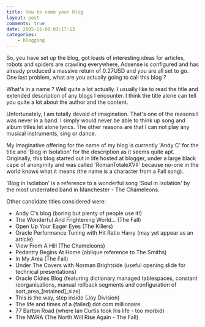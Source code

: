```yaml
---
title: How to name your blog
layout: post
comments: true
date: 2005-11-08 03:17:13
categories:
    - blogging
---
```

So, you have set up the blog, got loads of interesting ideas for
articles, robots and spiders are crawling everywhere, Adsense is
configured and has already produced a massive return of 0.27USD and
you are all set to go. One last problem, what are you actually going
to call this blog ?

What's in a name ? Well quite a lot actually. I usually like to read
the title and extended description of any blogs I encounter. I think
the title alone can tell you quite a lot about the author and the
content.

Unfortunately, I am totally devoid of imagination. That's one of the
reasons I was never in a band. I simply would never be able to think
up song and album titles let alone lyrics. The other reasons are that
I can not play any musical instruments, sing or dance.

My imaginative offering for the name of my blog is currently 'Andy C'
for the title and 'Blog in Isolation' for the description as it seems
quite apt. Originally, this blog started out in life hosted at
blogger, under a large black cape of anonymity and was called
'RomanTotaleXVII' because no-one in the world knows what it means (the
name is a character from a Fall song).

'Blog in Isolation' is a reference to a wonderful song 'Soul in
Isolation' by the most underrated band in Manchester - The Chameleons.

Other candidate titles considered were:

-   Andy C's blog (boring but plenty of people use it!)
-   The Wonderful And Frightening World... (The Fall)
-   Open Up Your Eager Eyes (The Killers)
-   Oracle Performance Tuning with Hit Ratio Harry (may yet appear as an
    article)
-   View From A Hill (The Chameleons)
-   Pedantry Begins At Home (oblique reference to The Smiths)
-   In My Area (The Fall)
-   Under The Covers with Norman Brightside (useful opening slide for
    technical presentations)
-   Oracle Oldies Blog (featuring dictionary managed tablespaces,
    constant reorganisations, manual rollback segments and configuration
    of sort\_area\_[retained]\_size)
-   This is the way, step inside (Joy Division)
-   The life and times of a (failed) dot com millionaire
-   77 Barton Road (where Ian Curtis took his life - too morbid)
-   The NWRA (The North Will Rise Again - The Fall)

